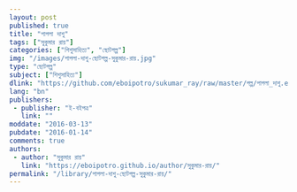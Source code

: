 ```yaml
---
layout: post
published: true
title: "পাগলা দাশু"
tags: ["সুকুমার রায়"]
categories: ["শিশুসাহিত্য", "ছোটগল্প"]
img: "/images/পাগলা-দাশু-ছোটগল্প-সুকুমার-রায়.jpg"
type: "ছোটগল্প"
subject: ["শিশুসাহিত্য"]
dlink: "https://github.com/eboipotro/sukumar_ray/raw/master/গল্প/পাগলা_দাশু.epub"
lang: "bn"
publishers: 
 - publisher: "ই-বইপত্র"
   link: ""
moddate: "2016-03-13"
pubdate: "2016-01-14"
comments: true
authors: 
 - author: "সুকুমার রায়"
   link: "https://eboipotro.github.io/author/সুকুমার-রায়/"
permalink: "/library/পাগলা-দাশু-ছোটগল্প-সুকুমার-রায়/"
---
```

